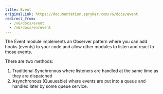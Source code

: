 ```yaml
---
title: Event
originalLink: https://documentation.spryker.com/v6/docs/event
redirect_from:
  - /v6/docs/event
  - /v6/docs/en/event
---
```


The Event module implements an Observer pattern where you can add hooks (events) to your code and allow other modules to listen and react to those events.

There are two methods:

1. Traditional Synchronous where listeners are handled at the same time as they are dispatched
2. Asynchronous (Queueable) where events are put into a queue and handled later by some queue service.
